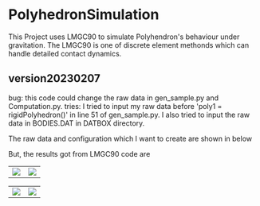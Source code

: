 # PolyhedronSimulation
This Project uses LMGC90 to simulate Polyhendron's behaviour under gravitation. The LMGC90 is one of discrete element methonds which can handle detailed contact dynamics.

## version20230207
bug: this code could change the raw data in gen_sample.py and Computation.py. 
tries: I tried to input my raw data before 'poly1 = rigidPolyhedron()' in line 51 of gen_sample.py. I also tried to input the raw data in BODIES.DAT in DATBOX directory.

The raw data and configuration which I want to create are shown in below
<table>
    <tr>
        <td ><center><img src="./ResultPic/Rawdata.png" > </center></td>
        <td ><center><img src="./ResultPic/RawConfig.png" ></center></td>
    </tr>
But, the results got from LMGC90 code are
<table>
    <tr>
        <td ><center><img src="./ResultPic/Pic1.png" > </center></td>
        <td ><center><img src="./ResultPic/Pic2.png" ></center></td>
    </tr>
